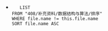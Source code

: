 *   
    ```dataview
	   LIST
	FROM "408/补充资料/数据结构与算法/排序"
	WHERE file.name != this.file.name
	SORT file.name ASC
    ```
